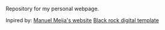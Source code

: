 Repository for my personal webpage.

Inpired by:
[Manuel Meija's website](https://github.com/mejiamanuel57/mejiamanuel57.github.io)
[Black rock digital template](https://github.com/BlackrockDigital/startbootstrap-resume)
